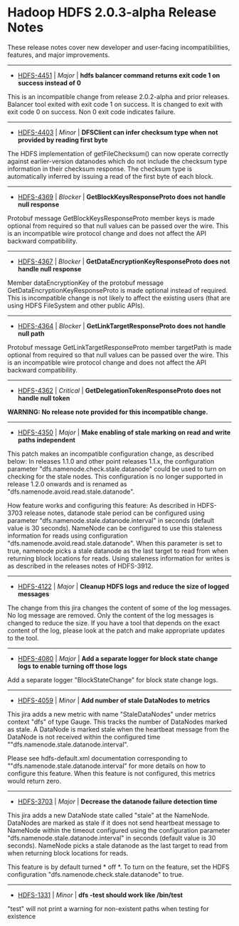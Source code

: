 
<!---
# Licensed to the Apache Software Foundation (ASF) under one
# or more contributor license agreements.  See the NOTICE file
# distributed with this work for additional information
# regarding copyright ownership.  The ASF licenses this file
# to you under the Apache License, Version 2.0 (the
# "License"); you may not use this file except in compliance
# with the License.  You may obtain a copy of the License at
#
#     http://www.apache.org/licenses/LICENSE-2.0
#
# Unless required by applicable law or agreed to in writing, software
# distributed under the License is distributed on an "AS IS" BASIS,
# WITHOUT WARRANTIES OR CONDITIONS OF ANY KIND, either express or implied.
# See the License for the specific language governing permissions and
# limitations under the License.
-->
# Hadoop HDFS 2.0.3-alpha Release Notes

These release notes cover new developer and user-facing incompatibilities, features, and major improvements.


---

* [HDFS-4451](https://issues.apache.org/jira/browse/HDFS-4451) | *Major* | **hdfs balancer command returns exit code 1 on success instead of 0**

This is an incompatible change from release 2.0.2-alpha and prior releases. Balancer tool exited with exit code 1 on success. It is changed to exit with exit code 0 on success. Non 0 exit code indicates failure.


---

* [HDFS-4403](https://issues.apache.org/jira/browse/HDFS-4403) | *Minor* | **DFSClient can infer checksum type when not provided by reading first byte**

The HDFS implementation of getFileChecksum() can now operate correctly against earlier-version datanodes which do not include the checksum type information in their checksum response. The checksum type is automatically inferred by issuing a read of the first byte of each block.


---

* [HDFS-4369](https://issues.apache.org/jira/browse/HDFS-4369) | *Blocker* | **GetBlockKeysResponseProto does not handle null response**

Protobuf message GetBlockKeysResponseProto member keys is made optional from required so that null values can be passed over the wire. This is an incompatible wire protocol change and does not affect the API backward compatibility.


---

* [HDFS-4367](https://issues.apache.org/jira/browse/HDFS-4367) | *Blocker* | **GetDataEncryptionKeyResponseProto  does not handle null response**

Member dataEncryptionKey of the protobuf message GetDataEncryptionKeyResponseProto is made optional instead of required. This is incompatible change is not likely to affect the existing users (that are using HDFS FileSystem and other public APIs).


---

* [HDFS-4364](https://issues.apache.org/jira/browse/HDFS-4364) | *Blocker* | **GetLinkTargetResponseProto does not handle null path**

Protobuf message GetLinkTargetResponseProto member targetPath is made optional from required so that null values can be passed over the wire. This is an incompatible wire protocol change and does not affect the API backward compatibility.


---

* [HDFS-4362](https://issues.apache.org/jira/browse/HDFS-4362) | *Critical* | **GetDelegationTokenResponseProto does not handle null token**

**WARNING: No release note provided for this incompatible change.**


---

* [HDFS-4350](https://issues.apache.org/jira/browse/HDFS-4350) | *Major* | **Make enabling of stale marking on read and write paths independent**

This patch makes an incompatible configuration change, as described below:
In releases 1.1.0 and other point releases 1.1.x, the configuration parameter "dfs.namenode.check.stale.datanode" could be used to turn on checking for the stale nodes. This configuration is no longer supported in release 1.2.0 onwards and is renamed as "dfs.namenode.avoid.read.stale.datanode". 

How feature works and configuring this feature:
As described in HDFS-3703 release notes, datanode stale period can be configured using parameter "dfs.namenode.stale.datanode.interval" in seconds (default value is 30 seconds). NameNode can be configured to use this staleness information for reads using configuration "dfs.namenode.avoid.read.stale.datanode". When this parameter is set to true, namenode picks a stale datanode as the last target to read from when returning block locations for reads. Using staleness information for writes is as described in the releases notes of HDFS-3912.


---

* [HDFS-4122](https://issues.apache.org/jira/browse/HDFS-4122) | *Major* | **Cleanup HDFS logs and reduce the size of logged messages**

The change from this jira changes the content of some of the log messages. No log message are removed. Only the content of the log messages is changed to reduce the size. If you have a tool that depends on the exact content of the log, please look at the patch and make appropriate updates to the tool.


---

* [HDFS-4080](https://issues.apache.org/jira/browse/HDFS-4080) | *Major* | **Add a separate logger for block state change logs to enable turning off those logs**

Add a separate logger "BlockStateChange" for block state change logs.


---

* [HDFS-4059](https://issues.apache.org/jira/browse/HDFS-4059) | *Minor* | **Add number of stale DataNodes to metrics**

This jira adds a new metric with name "StaleDataNodes" under metrics context "dfs" of type Gauge. This tracks the number of DataNodes marked as stale. A DataNode is marked stale when the heartbeat message from the DataNode is not received within the configured time ""dfs.namenode.stale.datanode.interval". 


Please see hdfs-default.xml documentation corresponding to ""dfs.namenode.stale.datanode.interval"  for more details on how to configure this feature. When this feature is not configured, this metrics would return zero.


---

* [HDFS-3703](https://issues.apache.org/jira/browse/HDFS-3703) | *Major* | **Decrease the datanode failure detection time**

This jira adds a new DataNode state called "stale" at the NameNode. DataNodes are marked as stale if it does not send heartbeat message to NameNode within the timeout configured using the configuration parameter "dfs.namenode.stale.datanode.interval" in seconds (default value is 30 seconds). NameNode picks a stale datanode as the last target to read from when returning block locations for reads.

This feature is by default turned * off *. To turn on the feature, set the HDFS configuration "dfs.namenode.check.stale.datanode" to true.


---

* [HDFS-1331](https://issues.apache.org/jira/browse/HDFS-1331) | *Minor* | **dfs -test should work like /bin/test**

"test" will not print a warning for non-existent paths when testing for existence



